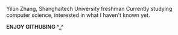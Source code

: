 Yilun Zhang, Shanghaitech University freshman
Currently studying computer science, interested in what I haven't known yet.

**ENJOY GITHUBING ^_^**
<!---
ironwheel1316/ironwheel1316 is a ✨ special ✨ repository because its `README.md` (this file) appears on your GitHub profile.
You can click the Preview link to take a look at your changes.
--->
